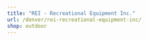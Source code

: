 ```yaml
---
title: "REI - Recreational Equipment Inc."
url: /denver/rei-recreational-equipment-inc/
shop: outdoor
---
```

